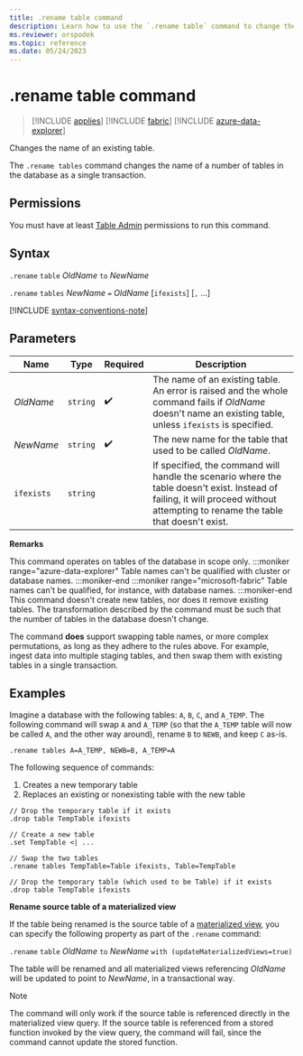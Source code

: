 ```yaml
---
title: .rename table command
description: Learn how to use the `.rename table` command to change the name of an existing table.
ms.reviewer: orspodek
ms.topic: reference
ms.date: 05/24/2023
---
```

# .rename table command

> [!INCLUDE [applies](../includes/applies-to-version/applies.md)] [!INCLUDE [fabric](../includes/applies-to-version/fabric.md)] [!INCLUDE [azure-data-explorer](../includes/applies-to-version/azure-data-explorer.md)]

Changes the name of an existing table.

The `.rename tables` command changes the name of a number of tables in the database as a single transaction.

## Permissions

You must have at least [Table Admin](../access-control/role-based-access-control.md) permissions to run this command.

## Syntax

`.rename` `table` *OldName* `to` *NewName*

`.rename` `tables` *NewName* `=` *OldName* [`ifexists`] [`,` ...]

[!INCLUDE [syntax-conventions-note](../includes/syntax-conventions-note.md)]

## Parameters

|Name|Type|Required|Description|
|--|--|--|--|
|*OldName*| `string` | :heavy_check_mark:|The name of an existing table. An error is raised and the whole command fails if *OldName* doesn't name an existing table, unless `ifexists` is specified.|
|*NewName*| `string` | :heavy_check_mark:|The new name for the table that used to be called *OldName*.|
|`ifexists`| `string` ||If specified, the command will handle the scenario where the table doesn't exist. Instead of failing, it will proceed without attempting to rename the table that doesn't exist.|

**Remarks**

This command operates on tables of the database in scope only.
:::moniker range="azure-data-explorer"
Table names can't be qualified with cluster or database names.
:::moniker-end
:::moniker range="microsoft-fabric"
Table names can't be qualified, for instance, with database names.
:::moniker-end
This command doesn't create new tables, nor does it remove existing tables.
The transformation described by the command must be such that the number
of tables in the database doesn't change.

The command **does** support swapping table names, or more complex
permutations, as long as they adhere to the rules above. For example, ingest data into multiple staging tables,
and then swap them with existing tables in a single transaction.

## Examples

Imagine a database with the following tables: `A`, `B`, `C`, and `A_TEMP`.
The following command will swap `A` and `A_TEMP` (so that the `A_TEMP` table will now be called `A`, and the other way around), rename
`B` to `NEWB`, and keep `C` as-is. 

```kusto
.rename tables A=A_TEMP, NEWB=B, A_TEMP=A
```

The following sequence of commands:

1. Creates a new temporary table
1. Replaces an existing or nonexisting table with the new table

```kusto
// Drop the temporary table if it exists
.drop table TempTable ifexists

// Create a new table
.set TempTable <| ...

// Swap the two tables
.rename tables TempTable=Table ifexists, Table=TempTable

// Drop the temporary table (which used to be Table) if it exists
.drop table TempTable ifexists
```

**Rename source table of a materialized view**

If the table being renamed is the source table of a [materialized view](materialized-views/materialized-view-overview.md), you can specify the following property as part of the `.rename` command:

`.rename` `table` *OldName* `to` *NewName* `with (updateMaterializedViews=true)`

The table will be renamed and all materialized views referencing *OldName* will be updated to point to *NewName*, in a transactional way.

> [!NOTE]
> The command will only work if the source table is referenced directly in the materialized view query. If the source table is referenced from a stored function invoked by the view query, the command will fail, since the command cannot update the stored function.
